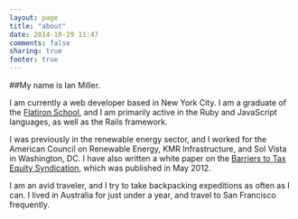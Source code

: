 ```yaml
---
layout: page
title: "about"
date: 2014-10-29 11:47
comments: false
sharing: true
footer: true
---
```

##My name is Ian Miller.

I am currently a web developer based in New York City. I am a graduate of the [Flatiron School](http://flatironschool.com/), and I am primarily active in the Ruby and JavaScript languages, as well as the Rails framework.

I was previously in the renewable energy sector, and I worked for the American Council on Renewable Energy, KMR Infrastructure, and Sol Vista in Washington, DC. I have also written a white paper on the [Barriers to Tax Equity Syndication](http://www.acore.org/wp-content/uploads/2012/07/Tax-Equity-Barriers.IanMiller.InternSpring2012.pdf), which was published in May 2012.

I am an avid traveler, and I try to take backpacking expeditions as often as I can. I lived in Australia for just under a year, and travel to San Francisco frequently.
